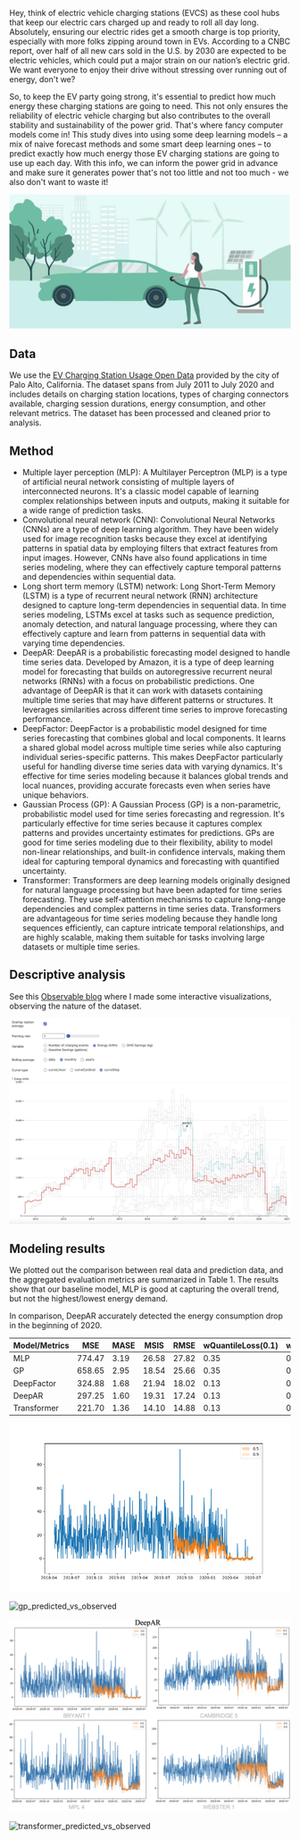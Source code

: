 Hey, think of electric vehicle charging stations (EVCS) as these cool hubs that keep our electric cars charged up and ready to roll all day long. Absolutely, ensuring our electric rides get a smooth charge is top priority, especially with more folks zipping around town in EVs. According to a CNBC report, over half of all new cars sold in the U.S. by 2030 are expected to be electric vehicles, which could put a major strain on our nation’s electric grid. We want everyone to enjoy their drive without stressing over running out of energy, don't we?

So, to keep the EV party going strong, it's essential to predict how much energy these charging stations are going to need. This not only ensures the reliability of electric vehicle charging but also contributes to the overall stability and sustainability of the power grid. That's where fancy computer models come in! This study dives into using some deep learning models – a mix of naive forecast methods and some smart deep learning ones – to predict exactly how much energy those EV charging stations are going to use up each day. With this info, we can inform the power grid in advance and make sure it generates power that's not too little and not too much - we also don't want to waste it!

![Intro pic](./assets/intro.jpeg)

## Data
We use the [EV Charging Station Usage Open Data](https://data.cityofpaloalto.org/dataviews/257812/electric-vehicle-charging-station-usage-july-2011-dec-2020/) provided by the city of Palo Alto, California. The dataset spans from July 2011 to July 2020 and includes details on charging station locations, types of charging connectors available, charging session durations, energy consumption, and other relevant metrics. The dataset has been processed and cleaned prior to analysis.

## Method
- Multiple layer perception (MLP): A Multilayer Perceptron (MLP) is a type of artificial neural network consisting of multiple layers of interconnected neurons. It's a classic model capable of learning complex relationships between inputs and outputs, making it suitable for a wide range of prediction tasks.
- Convolutional neural network (CNN): Convolutional Neural Networks (CNNs) are a type of deep learning algorithm. They have been widely used for image recognition tasks because they excel at identifying patterns in spatial data by employing filters that extract features from input images. However, CNNs have also found applications in time series modeling, where they can effectively capture temporal patterns and dependencies within sequential data.
- Long short term memory (LSTM) network: Long Short-Term Memory (LSTM) is a type of recurrent neural network (RNN) architecture designed to capture long-term dependencies in sequential data. In time series modeling, LSTMs excel at tasks such as sequence prediction, anomaly detection, and natural language processing, where they can effectively capture and learn from patterns in sequential data with varying time dependencies.
- DeepAR: DeepAR is a probabilistic forecasting model designed to handle time series data. Developed by Amazon, it is a type of deep learning model for forecasting that builds on autoregressive recurrent neural networks (RNNs) with a focus on probabilistic predictions. One advantage of DeepAR is that it can work with datasets containing multiple time series that may have different patterns or structures. It leverages similarities across different time series to improve forecasting performance.
- DeepFactor: DeepFactor is a probabilistic model designed for time series forecasting that combines global and local components. It learns a shared global model across multiple time series while also capturing individual series-specific patterns. This makes DeepFactor particularly useful for handling diverse time series data with varying dynamics. It's effective for time series modeling because it balances global trends and local nuances, providing accurate forecasts even when series have unique behaviors.
- Gaussian Process (GP): A Gaussian Process (GP) is a non-parametric, probabilistic model used for time series forecasting and regression. It's particularly effective for time series because it captures complex patterns and provides uncertainty estimates for predictions. GPs are good for time series modeling due to their flexibility, ability to model non-linear relationships, and built-in confidence intervals, making them ideal for capturing temporal dynamics and forecasting with quantified uncertainty.
- Transformer: Transformers are deep learning models originally designed for natural language processing but have been adapted for time series forecasting. They use self-attention mechanisms to capture long-range dependencies and complex patterns in time series data. Transformers are advantageous for time series modeling because they handle long sequences efficiently, can capture intricate temporal relationships, and are highly scalable, making them suitable for tasks involving large datasets or multiple time series.

## Descriptive analysis
See this [Observable blog](https://observablehq.com/d/816825cca1d8ae50) where I made some interactive visualizations, observing the nature of the dataset.

![Desc analysis](./assets/desc_pic.jpg)

## Modeling results
We plotted out the comparison between real data and prediction data, and the aggregated evaluation metrics are summarized in Table 1. The results show that our baseline model, MLP is good at capturing the overall trend, but not the highest/lowest energy demand.

In comparison, DeepAR accurately detected the energy consumption drop in the beginning of 2020.

| Model/Metrics | MSE | MASE | MSIS | RMSE | wQuantileLoss(0.1)| wQuantileLoss(0.5) | wQuantileLoss(0.9) |
|---------------|-----|------|------|------|-------------------|--------------------|--------------------|
| MLP           | 774.47 | 3.19 | 26.58 | 27.82 | 0.35 | 0.77 | 0.38 |
| GP            | 658.65 | 2.95 | 18.54 | 25.66 | 0.35 | 0.73 | 0.32 |
| DeepFactor    | 324.88 | 1.68 | 21.94 | 18.02 | 0.13 | 0.42 | 0.38 |
| DeepAR        | 297.25 | 1.60 | 19.31 | 17.24 | 0.13 | 0.40 | 0.35 |
| Transformer   | 221.70 | 1.36 | 14.10 | 14.88 | 0.13 | 0.34 | 0.25 |

![MLP_predicted_vs_observed](./assets/testing_deepar0.png)

![gp_predicted_vs_observed](.assets/gp_predicted_observed.jpg)

![deepar_predicted_vs_observed](assets/deepar_predicted_observed.jpg)

![transformer_predicted_vs_observed](.assets/transformer_predicted_observed.jpg)

